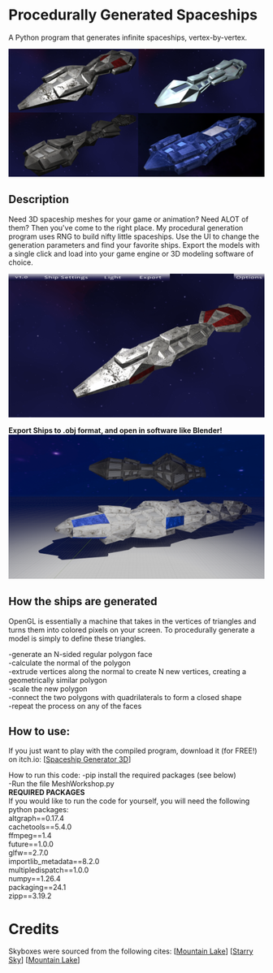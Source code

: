 # Procedurally Generated Spaceships
A Python program that generates infinite spaceships, vertex-by-vertex. 

![BlenderShips](/GitHubExamples/ships_2by2.png?raw=true)


## Description
Need 3D spaceship meshes for your game or animation?  Need ALOT of them?  Then you've come to the right place.  My procedural generation program uses RNG to build nifty little spaceships.  Use the UI to change the generation parameters and find your favorite ships.  Export the models with a single click and load into your game engine or 3D modeling software of choice.  

![BlenderShips](/GitHubExamples/demo.gif?raw=true)

**Export Ships to .obj format, and open in software like Blender!**
![BlenderShips](/GitHubExamples/BlenderDemoTwoShips.png?raw=true)

## How the ships are generated
OpenGL is essentially a machine that takes in the vertices of triangles and turns them into colored pixels on your screen.  To procedurally generate a model is simply to define these triangles.  

-generate an N-sided regular polygon face  
-calculate the normal of the polygon  
-extrude vertices along the normal to create N new vertices, creating a geometrically similar polygon  
-scale the new polygon  
-connect the two polygons with quadrilaterals to form a closed shape  
-repeat the process on any of the faces  

## How to use:
If you just want to play with the compiled program, download it (for FREE!) on itch.io: 
[[Spaceship Generator 3D](https://ceruleanboolean141.itch.io/spaceship-maker)]


How to run this code:
-pip install the required packages (see below)  
-Run the file MeshWorkshop.py  
**REQUIRED PACKAGES**  
If you would like to run the code for yourself, you will need the following python packages:  
altgraph==0.17.4  
cachetools==5.4.0  
ffmpeg==1.4  
future==1.0.0  
glfw==2.7.0  
importlib_metadata==8.2.0  
multipledispatch==1.0.0  
numpy==1.26.4  
packaging==24.1  
zipp==3.19.2  

# Credits
Skyboxes were sourced from the following cites: 
[[Mountain Lake](https://learnopengl.com/Advanced-OpenGL/Cubemaps)]
[[Starry Sky](https://opengameart.org/content/galaxy-skybox)]
[[Mountain Lake](https://opengameart.org/content/space-nebulas-skybox)]



